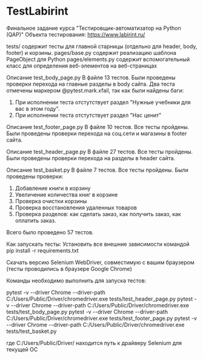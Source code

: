 # TestLabirint
Финальное задание курса "Тестировщик-автоматизатор на Python (QAP)"
Объекта теcтирования: https://www.labirint.ru/

tests/ содержит тесты для главной старницы (отдельно для header, body, footer) и корзины.
pages/base.py содержит реализацию шаблона PageObject для Python
pages/elements.py содержит вспомогательный класс для определения веб-элементов на веб-страницах

Описание test_body_page.py
В файле 13 тестов.
Были проведены проверки перехода на главные разделы в body сайта. 
Два теста отмечены маркером @pytest.mark.xfail, так как были найдены баги:
1. При исполнении теста отстутствует раздел "Нужные учебники для вас в этом году".
2. При исполнении теста отстутствует раздел "Нас ценит"

Описание test_footer_page.py
В файле 10 тестов.
Все тесты пройдены.
Были проведены проверки перехода на соц.сети и магазины в footer cайта.

Описание test_header_page.py
В файле 27 тестов.
Все тесты пройдены.
Были проведены проверки перехода на разделы в header сайта.

Описание test_basket.py
В файле 7 тестов.
Все тесты пройдены.
Были проведены проверки:
1. Добавление книги в корзину
2. Увеличение количества книг в корзине 
3. Проверка очистки корзины
4. Проверка восстановления удаленных товаров
5. Проверка разделов: как сделать заказ, как получить заказ, как оплатить заказ. 

Всего было проведено 57 тестов. 

Как запускать тесты:
Установить все внешние зависимости командой
pip install -r requirements.txt

Скачать версию Selenium WebDriver, совместимую с вашим браузером
(тесты проводились в браузере Google Chrome)

Команды необходимо выполнить для запуска тестов:

pytest -v --driver Chrome --driver-path C:/Users/Public/Driver/chromedriver.exe tests/test_header_page.py
pytest -v --driver Chrome --driver-path C:/Users/Public/Driver/chromedriver.exe tests/test_body_page.py
pytest -v --driver Chrome --driver-path C:/Users/Public/Driver/chromedriver.exe tests/test_footer_page.py
pytest -v --driver Chrome --driver-path C:/Users/Public/Driver/chromedriver.exe tests/test_basket.py

где C:/Users/Public/Driver/ находится путь к драйверу Selenium для текущей ОС 
